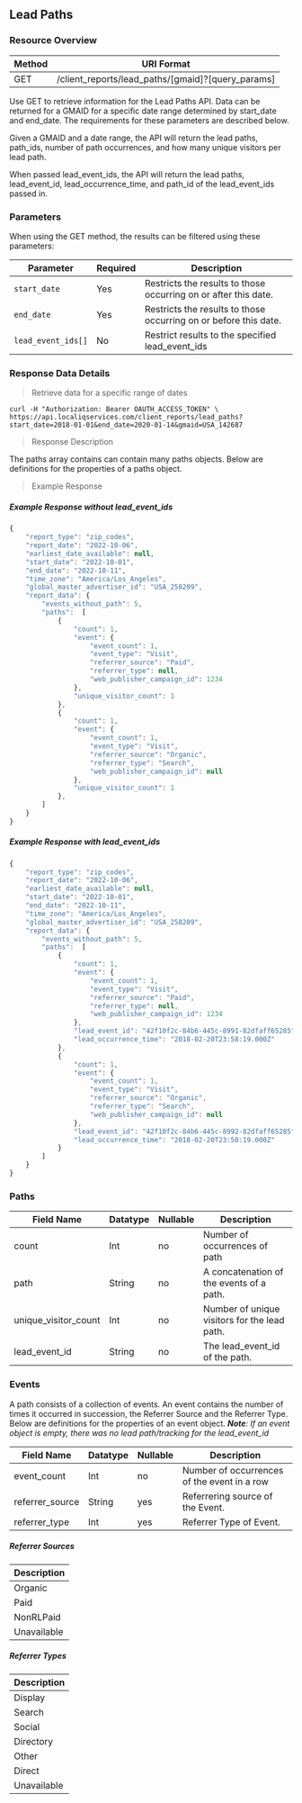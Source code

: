 ## Lead Paths

### Resource Overview

| Method | URI Format |
|---|---|
| GET | /client_reports/lead_paths/[gmaid]?[query_params] |

Use GET to retrieve information for the Lead Paths API.  Data can be returned for a GMAID for a specific date range determined by start_date and end_date. The requirements for these parameters are described below.

Given a GMAID and a date range, the API will return the lead paths, path_ids, number of path occurrences, and how many unique visitors per lead path.

When passed lead_event_ids, the API will return the lead paths, lead_event_id, lead_occurrence_time, and path_id of the lead_event_ids passed in.

### Parameters

When using the GET method, the results can be filtered using these parameters:

| Parameter | Required | Description |
|---|---|---|
|`start_date`|Yes|Restricts the results to those occurring on or after this date.|
|`end_date`|Yes|Restricts the results to those occurring on or before this date.|
|`lead_event_ids[]`|No|Restrict results to the specified lead_event_ids|


### Response Data Details

> Retrieve data for a specific range of dates

```
curl -H "Authorization: Bearer OAUTH_ACCESS_TOKEN" \
https://api.localiqservices.com/client_reports/lead_paths?start_date=2018-01-01&end_date=2020-01-14&gmaid=USA_142687
```

> Response Description

The paths array contains can contain many paths objects. Below are definitions for the properties of a paths object.

> Example Response

##### Example Response without lead_event_ids

```javascript
{
    "report_type": "zip_codes",
    "report_date": "2022-10-06",
    "earliest_date_available": null,
    "start_date": "2022-10-01",
    "end_date": "2022-10-11",
    "time_zone": "America/Los_Angeles",
    "global_master_advertiser_id": "USA_258209",
    "report_data": {
        "events_without_path": 5,
        "paths":  [
            {
                "count": 1,
                "event": {
                    "event_count": 1,
                    "event_type": "Visit",
                    "referrer_source": "Paid",
                    "referrer_type": null,
                    "web_publisher_campaign_id": 1234
                },
                "unique_visitor_count": 1
            },
            {
                "count": 1,
                "event": {
                    "event_count": 1,
                    "event_type": "Visit",
                    "referrer_source": "Organic",
                    "referrer_type": "Search",
                    "web_publisher_campaign_id": null
                },
                "unique_visitor_count": 1
            },
        ]
    }
}
```

##### Example Response with lead_event_ids

```javascript
{
    "report_type": "zip_codes",
    "report_date": "2022-10-06",
    "earliest_date_available": null,
    "start_date": "2022-10-01",
    "end_date": "2022-10-11",
    "time_zone": "America/Los_Angeles",
    "global_master_advertiser_id": "USA_258209",
    "report_data": {
        "events_without_path": 5,
        "paths":  [
            {
                "count": 1,
                "event": {
                    "event_count": 1,
                    "event_type": "Visit",
                    "referrer_source": "Paid",
                    "referrer_type": null,
                    "web_publisher_campaign_id": 1234
                },
                "lead_event_id": "42f10f2c-84b6-445c-8991-82dfaff65285",
                "lead_occurrence_time": "2018-02-20T23:58:19.000Z"
            },
            {
                "count": 1,
                "event": {
                    "event_count": 1,
                    "event_type": "Visit",
                    "referrer_source": "Organic",
                    "referrer_type": "Search",
                    "web_publisher_campaign_id": null
                },
                "lead_event_id": "42f10f2c-84b6-445c-8992-82dfaff65285",
                "lead_occurrence_time": "2018-02-20T23:50:19.000Z"
            }
        ]
    }
}
```

### Paths
| Field Name | Datatype | Nullable | Description |
|---|---|---|---|
|count | Int | no | Number of occurrences of path|
|path | String | no | A concatenation of the events of a path.|
|unique_visitor_count | Int | no | Number of unique visitors for the lead path.|
|lead_event_id | String | no | The lead_event_id of the path.|

### Events
A path consists of a collection of events.  An event contains the number of times it occurred in succession, the Referrer Source and the Referrer Type. Below are definitions for the properties of an event object.
_**Note**: If an event object is empty, there was no lead path/tracking for the lead_event_id_

| Field Name | Datatype | Nullable | Description |
|---|---|---|---|
|event_count | Int | no | Number of occurrences of the event in a row|
|referrer_source | String | yes | Referrering source of the Event.|
|referrer_type | Int | yes | Referrer Type of Event.|

##### Referrer Sources
| Description |
|---|
|Organic|
|Paid|
|NonRLPaid|
|Unavailable|

##### Referrer Types
| Description |
|---|
|Display|
|Search|
|Social|
|Directory|
|Other|
|Direct|
|Unavailable|
